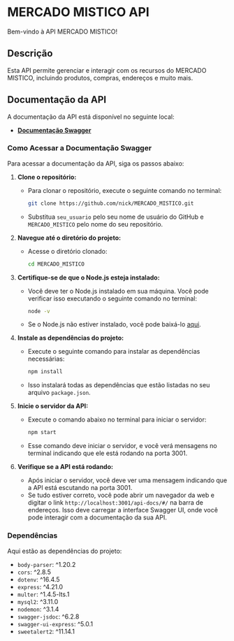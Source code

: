 # MERCADO MISTICO API

Bem-vindo à API MERCADO MISTICO!

## Descrição

Esta API permite gerenciar e interagir com os recursos do MERCADO MISTICO, incluindo produtos, compras, endereços e muito mais.

## Documentação da API

A documentação da API está disponível no seguinte local:

- **[Documentação Swagger](http://localhost:3001/api-docs/#/)**

### Como Acessar a Documentação Swagger

Para acessar a documentação da API, siga os passos abaixo:

1. **Clone o repositório:**
   - Para clonar o repositório, execute o seguinte comando no terminal:
     ```bash
     git clone https://github.com/nick/MERCADO_MISTICO.git
     ```
   - Substitua `seu_usuario` pelo seu nome de usuário do GitHub e `MERCADO_MISTICO` pelo nome do seu repositório.

2. **Navegue até o diretório do projeto:**
   - Acesse o diretório clonado:
     ```bash
     cd MERCADO_MISTICO
     ```

3. **Certifique-se de que o Node.js esteja instalado:**
   - Você deve ter o Node.js instalado em sua máquina. Você pode verificar isso executando o seguinte comando no terminal:
     ```bash
     node -v
     ```
   - Se o Node.js não estiver instalado, você pode baixá-lo [aqui](https://nodejs.org/).

4. **Instale as dependências do projeto:**
   - Execute o seguinte comando para instalar as dependências necessárias:
     ```bash
     npm install
     ```
   - Isso instalará todas as dependências que estão listadas no seu arquivo `package.json`.

5. **Inicie o servidor da API:**
   - Execute o comando abaixo no terminal para iniciar o servidor:
     ```bash
     npm start
     ```
   - Esse comando deve iniciar o servidor, e você verá mensagens no terminal indicando que ele está rodando na porta 3001.

6. **Verifique se a API está rodando:**
   - Após iniciar o servidor, você deve ver uma mensagem indicando que a API está escutando na porta 3001.
   - Se tudo estiver correto, você pode abrir um navegador da web e digitar o link `http://localhost:3001/api-docs/#/` na barra de endereços. Isso deve carregar a interface Swagger UI, onde você pode interagir com a documentação da sua API.

### Dependências

Aqui estão as dependências do projeto:

- `body-parser`: ^1.20.2
- `cors`: ^2.8.5
- `dotenv`: ^16.4.5
- `express`: ^4.21.0
- `multer`: ^1.4.5-lts.1
- `mysql2`: ^3.11.0
- `nodemon`: ^3.1.4
- `swagger-jsdoc`: ^6.2.8
- `swagger-ui-express`: ^5.0.1
- `sweetalert2`: ^11.14.1

